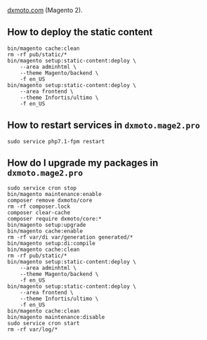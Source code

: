 [dxmoto.com](https://www.dxmoto.com) (Magento 2).

## How to deploy the static content
```posh
bin/magento cache:clean
rm -rf pub/static/*
bin/magento setup:static-content:deploy \
	--area adminhtml \
	--theme Magento/backend \
	-f en_US
bin/magento setup:static-content:deploy \
	--area frontend \
	--theme Infortis/ultimo \
	-f en_US
```

## How to restart services in `dxmoto.mage2.pro`
```
sudo service php7.1-fpm restart
``` 

## How do I upgrade my packages in `dxmoto.mage2.pro` 
```                 
sudo service cron stop             
bin/magento maintenance:enable      
composer remove dxmoto/core
rm -rf composer.lock
composer clear-cache
composer require dxmoto/core:*
bin/magento setup:upgrade
bin/magento cache:enable
rm -rf var/di var/generation generated/*
bin/magento setup:di:compile
bin/magento cache:clean
rm -rf pub/static/*
bin/magento setup:static-content:deploy \
	--area adminhtml \
	--theme Magento/backend \
	-f en_US
bin/magento setup:static-content:deploy \
	--area frontend \
	--theme Infortis/ultimo \
	-f en_US
bin/magento cache:clean
bin/magento maintenance:disable
sudo service cron start
rm -rf var/log/*
```